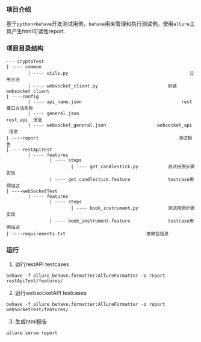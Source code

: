 ### 项目介绍
基于```python+behave```开发测试用例，```behave```用来管理和执行测试例。使用```allure```工具产生html可读性report.



### 项目目录结构
```
--- cryptoTest
| ---- common
		| ---- utils.py												公用方法
		| ---- websocket_client.py							封装websocket client
| ----config
		| ---- api_name.json									 rest接口方法名称
		| ---- general.json										rest_api  信息
		| ---- websocket_general.json					websocket_api  信息
| ----report													测试报告
| ----restApiTest
		| ---- features
				| ---- steps
						| ---- get_candlestick.py			测试用例步骤实现
				| ---- get_candlestick.feature				testcase用例描述
| ----webSocketTest
		| ---- features
				| ---- steps
						| ---- book_instrument.py			测试用例步骤实现
				| ---- book_instrument.feature				testcase用例描述
| ----requirements.txt								依赖包信息

```
### 运行

1. 运行restAPI testcases
```
behave -f allure_behave.formatter:AllureFormatter -o report restApiTest/features/
```
2. 运行websocketAPI testcases
```
behave -f allure_behave.formatter:AllureFormatter -o report webSocketTest/features/
```
3. 生成html报告
```
allure serve report
```


